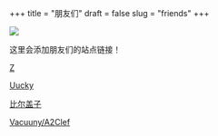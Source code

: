 +++
title = "朋友们"
draft = false
slug = "friends"
+++

<img src="/img/fixed/friends.jpg"/>

这里会添加朋友们的站点链接！

[Z](http://iiiid.com)

[Uucky](http://uucky.me)

[比尔盖子](https://biergaizi.info)

[Vacuuny/A2Clef](http://a2clef.com)
